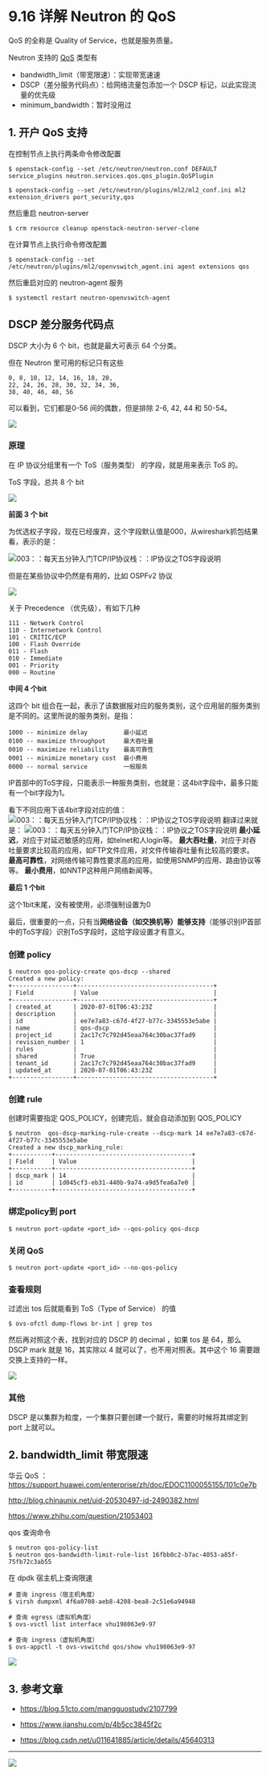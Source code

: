 # 9.16 详解 Neutron 的 QoS 

QoS 的全称是 Quality of Service，也就是服务质量。

Neutron 支持的 [QoS](https://docs.openstack.org/neutron/latest/admin/config-qos.html) 类型有

- bandwidth_limit（带宽限速）：实现带宽速速
- DSCP（差分服务代码点）：给网络流量包添加一个 DSCP 标记，以此实现流量的优先级
- minimum_bandwidth：暂时没用过



## 1. 开户 QoS 支持

在控制节点上执行两条命令修改配置

```shell
$ openstack-config --set /etc/neutron/neutron.conf DEFAULT service_plugins neutron.services.qos.qos_plugin.QoSPlugin

$ openstack-config --set /etc/neutron/plugins/ml2/ml2_conf.ini ml2 extension_drivers port_security,qos
```

然后重启 neutron-server

```shell
$ crm resource cleanup openstack-neutron-server-clone
```

在计算节点上执行命令修改配置

```shell
$ openstack-config --set /etc/neutron/plugins/ml2/openvswitch_agent.ini agent extensions qos
```

然后重启对应的 neutron-agent 服务

```shell
$ systemctl restart neutron-openvswitch-agent  
```





## DSCP 差分服务代码点

DSCP 大小为 6 个 bit，也就是最大可表示 64 个分类。

但在 Neutron 里可用的标记只有这些

```
0, 8, 10, 12, 14, 16, 18, 20, 
22, 24, 26, 28, 30, 32, 34, 36, 
38, 40, 46, 48, 56
```

可以看到，它们都是0-56 间的偶数，但是排除 2-6, 42, 44 和 50-54。

![](http://image.iswbm.com/20200701155207.png)

### 原理

在 IP 协议分组里有一个 ToS（服务类型） 的字段，就是用来表示 ToS 的。

ToS 字段，总共 8 个 bit

![](http://img.wandouip.com/crawler/article/2019411/546f47120fa14a2a1cfc44c9e8a48e71)

**前面 3 个 bit** 

为优选权子字段，现在已经废弃，这个字段默认值是000，从wireshark抓包结果看，表示的是：

![003：：每天五分钟入门TCP/IP协议栈：：IP协议之TOS字段说明](https://s4.51cto.com/images/blog/201804/25/ede8e1de3c98c2fdfeb044cb0cf74034.png?x-oss-process=image/watermark,size_16,text_QDUxQ1RP5Y2a5a6i,color_FFFFFF,t_100,g_se,x_10,y_10,shadow_90,type_ZmFuZ3poZW5naGVpdGk=)

但是在某些协议中仍然是有用的，比如 OSPFv2 协议

![](http://image.iswbm.com/20200701170223.png)

关于 Precedence （优先级），有如下几种

```shell
111 - Network Control
110 - Internetwork Control
101 - CRITIC/ECP
100 - Flash Override
011 - Flash
010 - Immediate
001 - Priority
000 – Routine
```

**中间 4 个bit**

这四个 bit 组合在一起，表示了该数据报对应的服务类别，这个应用层的服务类别是不同的。这里所说的服务类别，是指：

```
1000 -- minimize delay          最小延迟
0100 -- maximize throughput     最大吞吐量
0010 -- maximize reliability    最高可靠性 
0001 -- minimize monetary cost  最小费用 
0000 -- normal service          一般服务
```

IP首部中的ToS字段，只能表示一种服务类别，也就是：这4bit字段中，最多只能有一个bit字段为1。

看下不同应用下该4bit字段对应的值：
![003：：每天五分钟入门TCP/IP协议栈：：IP协议之TOS字段说明](https://s4.51cto.com/images/blog/201804/25/3c42c64b7240ef12b991f69644a145ac.png?x-oss-process=image/watermark,size_16,text_QDUxQ1RP5Y2a5a6i,color_FFFFFF,t_100,g_se,x_10,y_10,shadow_90,type_ZmFuZ3poZW5naGVpdGk=)
翻译过来就是：
![003：：每天五分钟入门TCP/IP协议栈：：IP协议之TOS字段说明](https://s4.51cto.com/images/blog/201804/25/4f03b09e8081d8fc7073f29870bc1c95.png?x-oss-process=image/watermark,size_16,text_QDUxQ1RP5Y2a5a6i,color_FFFFFF,t_100,g_se,x_10,y_10,shadow_90,type_ZmFuZ3poZW5naGVpdGk=)
**最小延迟**，对应于对延迟敏感的应用，如telnet和人login等。
**最大吞吐量**，对应于对吞吐量要求比较高的应用，如FTP文件应用，对文件传输吞吐量有比较高的要求。
**最高可靠性**，对网络传输可靠性要求高的应用，如使用SNMP的应用、路由协议等等。
**最小费用**，如NNTP这种用户网络新闻等。

**最后 1 个bit**

这个1bit末尾，没有被使用，必须强制设置为0



最后，很重要的一点，只有当**网络设备（如交换机等）能够支持**（能够识别IP首部中的ToS字段）识别ToS字段时，这给字段设置才有意义。

### 创建 policy

```shell
$ neutron qos-policy-create qos-dscp --shared
Created a new policy:
+-----------------+--------------------------------------+
| Field           | Value                                |
+-----------------+--------------------------------------+
| created_at      | 2020-07-01T06:43:23Z                 |
| description     |                                      |
| id              | ee7e7a83-c67d-4f27-b77c-3345553e5abe |
| name            | qos-dscp                             |
| project_id      | 2ac17c7c792d45eaa764c30bac37fad9     |
| revision_number | 1                                    |
| rules           |                                      |
| shared          | True                                 |
| tenant_id       | 2ac17c7c792d45eaa764c30bac37fad9     |
| updated_at      | 2020-07-01T06:43:23Z                 |
+-----------------+--------------------------------------+
```

### 创建 rule

创建时需要指定 QOS_POLICY，创建完后，就会自动添加到 QOS_POLICY

```shell
$ neutron  qos-dscp-marking-rule-create --dscp-mark 14 ee7e7a83-c67d-4f27-b77c-3345553e5abe
Created a new dscp_marking_rule:
+-----------+--------------------------------------+
| Field     | Value                                |
+-----------+--------------------------------------+
| dscp_mark | 14                                   |
| id        | 1d045cf3-eb31-440b-9a74-a9d5fea6a7e0 |
+-----------+--------------------------------------+

```

### 绑定policy到 port

```shell
$ neutron port-update <port_id> --qos-policy qos-dscp
```

### 关闭 QoS

```shell
$ neutron port-update <port_id> --no-qos-policy
```

### 查看规则

过滤出 tos 后就能看到 ToS（Type of Service） 的值 

```shell
$ ovs-ofctl dump-flows br-int | grep tos
```

然后再对照这个表，找到对应的 DSCP 的 decimal ，如果 tos 是 64，那么 DSCP mark 就是 16，其实除以 4 就可以了，也不用对照表。其中这个 16 需要跟交换上支持的一样。

![](http://image.iswbm.com/20200701155207.png)

### 其他

DSCP 是以集群为粒度，一个集群只要创建一个就行，需要的时候将其绑定到 port 上就可以。

## 2. bandwidth_limit 带宽限速

华云 QoS ：https://support.huawei.com/enterprise/zh/doc/EDOC1100055155/101c0e7b

http://blog.chinaunix.net/uid-20530497-id-2490382.html

https://www.zhihu.com/question/21053403



qos 查询命令

```shell
$ neutron qos-policy-list 
$ neutron qos-bandwidth-limit-rule-list 16fbb0c2-b7ac-4053-a85f-75fb72c3ab55
```



在 dpdk 宿主机上查询限速

```shell
# 查询 ingress（宿主机角度）
$ virsh dumpxml 4f6a0708-aeb8-4208-bea8-2c51e6a94948

# 查询 egress（虚拟机角度）
$ ovs-vsctl list interface vhu198063e9-97

# 查询 ingress（虚拟机角度）
$ ovs-appctl -t ovs-vswitchd qos/show vhu198063e9-97
```



![](http://image.iswbm.com/20200709171517.png)

## 3. 参考文章

- https://blog.51cto.com/mangguostudy/2107799

- https://www.jianshu.com/p/4b5cc3845f2c

- https://blog.csdn.net/u011641885/article/details/45640313



---

![](http://image.iswbm.com/20200607174235.png)